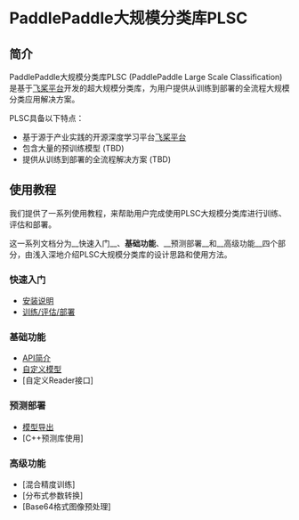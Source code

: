 # PaddlePaddle大规模分类库PLSC

## 简介
PaddlePaddle大规模分类库PLSC (PaddlePaddle Large Scale Classification)是基于[飞桨平台](https://www.paddlepaddle.org.cn)开发的超大规模分类库，为用户提供从训练到部署的全流程大规模分类应用解决方案。

PLSC具备以下特点：

- 基于源于产业实践的开源深度学习平台[飞桨平台](https://www.paddlepaddle.org.cn)
- 包含大量的预训练模型 (TBD)
- 提供从训练到部署的全流程解决方案 (TBD)

## 使用教程

我们提供了一系列使用教程，来帮助用户完成使用PLSC大规模分类库进行训练、评估和部署。

这一系列文档分为__快速入门__、__基础功能__、__预测部署__和__高级功能__四个部分，由浅入深地介绍PLSC大规模分类库的设计思路和使用方法。

### 快速入门

* [安装说明](docs/installation.md)
* [训练/评估/部署](docs/usage.md)

### 基础功能

* [API简介](docs/api_intro.md)
* [自定义模型](docs/custom_modes.md)
* [自定义Reader接口]

### 预测部署

* [模型导出](docs/export_for_infer.md)
* [C++预测库使用]

### 高级功能

* [混合精度训练]
* [分布式参数转换]
* [Base64格式图像预处理]
